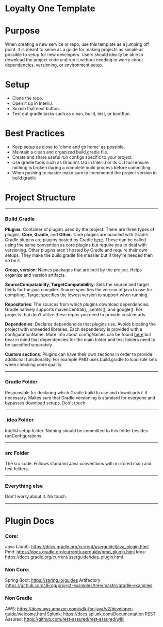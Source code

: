 # Loyalty One Template

# Purpose
When creating a new service or repo, use this template as a jumping off point.  It is meant to serve as a guide for making projects as simple as possible to setup for new developers.  Users should ideally be able to download the project code and run it without needing to worry about dependencies, versioning, or environment setup.

# Setup
- Clone the repo.
- Open it up in IntelliJ.
- Smash that next button.
- Test out gradle tasks such as clean, build, test, or bootRun.

# Best Practices
- Keep setup as close to 'clone and go home' as possible.
- Maintain a clean and organized build.gradle file.
- Create and share useful run configs specific to your project.
- Use gradle tools such as Gradle's tab in IntelliJ or its CLI tool ensure nothing is broken during a complete build process before committing.
- When pushing to master make sure to incrememnt the project version in build.gradle

# Project Structure
---
### Build.Gradle
**Plugins**: Container of plugins used by the project.  There are three types of plugins.  **Core**, **Gradle**, and **Other**.  Core plugins are bundled with Gradle.  Gradle plugins are plugins hosted by Gradle [here](https://plugins.gradle.org/).  These can be called using the same convention as core plugins but require you to deal with versioning.  Other plugins aren't hosted by Gradle and require their own setups.  They make the build.gradle file messier but if they're needed then so be it.

**Group, version**:  Names packages that are built by the project.  Helps organize and version artifacts.

**SourceCompatability, TargetCompatability**:  Sets the source and target fields for the java compiler.  Source specifies the version of java to use for compiling.  Target specifies the lowest version to support when running.

**Repositories**:  The sources from which plugins download dependencies.  Gradle natively supports mavenCentral(), jcenter(), and google().  For projects that don’t utilize these repos you need to provide custom urls.

**Dependenies**:  Declares dependencies that plugins use.  Avoids bloating the project with unneeded libraries.  Each dependency is provided with a configurationName.  More info about configNames can be found [here](https://docs.gradle.org/current/userguide/java_library_plugin.html) but bear in mind that dependencies for the main folder and test folders need to be specified separately.

**Custom sections**:  Plugins can have their own sections in order to provide additional functionality.  For example PMD uses build.gradle to load rule sets when checking code quality.

---
### Gradle Folder
Responsible for declaring which Gradle build to use and downloads it if necessary.  Makes sure that Gradle versioning is standard for everyone and bypasses download setups.  Don't touch.

---
### .idea Folder
IntelliJ setup folder.  Nothing should be committed to this folder besides runConfigurations.

---
### src Folder
The src code.  Follows standard Java conventions with mirrored main and test folders.

---
### Everything else
Don't worry about it.  No touch.

***
# Plugin Docs
### Core:
Java (Junit): https://docs.gradle.org/current/userguide/java_plugin.html
Pmd: https://docs.gradle.org/current/userguide/pmd_plugin.html
Idea: https://docs.gradle.org/current/userguide/idea_plugin.html

### Non Core:
Spring Boot: https://spring.io/guides
Artifactory :https://github.com/JFrog/project-examples/tree/master/gradle-examples

### Non Gradle
AWS: https://docs.aws.amazon.com/sdk-for-java/v2/developer-guide/welcome.html
Splunk: https://docs.splunk.com/Documentation
REST Assured: https://github.com/rest-assured/rest-assured/wiki




